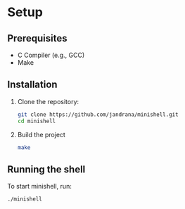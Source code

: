 # Setup

## Prerequisites
- C Compiler (e.g., GCC)
- Make

## Installation
1. Clone the repository:
   ```sh
   git clone https://github.com/jandrana/minishell.git
   cd minishell
	```
2. Build the project
	```sh
	make
	```

## Running the shell

To start minishell, run:
```sh	
./minishell
```
